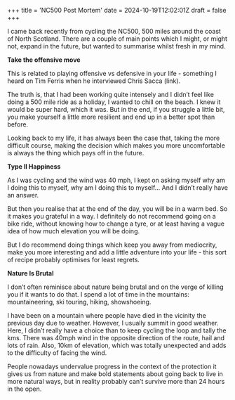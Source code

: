 +++
title = 'NC500 Post Mortem'
date = 2024-10-19T12:02:01Z
draft = false
+++

I came back recently from cycling the NC500, 500 miles around the coast of North Scotland. There are a couple of main points which I might, or might not, expand in the future, but wanted to summarise whilst fresh in my mind.  

**Take the offensive move**

This is related to playing offensive vs defensive in your life - something I heard on Tim Ferris when he interviewed Chris Sacca (link). 

The truth is, that I had been working quite intensely and I didn’t feel like doing a 500 mile ride as a holiday, I wanted to chill on the beach. I knew it would be super hard, which it was. But in the end, if you struggle a little bit, you make yourself a little more resilient and end up in a better spot than before. 

Looking back to my life, it has always been the case that, taking the more difficult course, making the decision which makes you more uncomfortable is always the thing which pays off in the future. 

**Type II Happiness** 

As I was cycling and the wind was 40 mph, I kept on asking myself why am I doing this to myself, why am I doing this to myself… And I didn’t really have an answer. 

But then you realise that at the end of the day, you will be in a warm bed. So it makes you grateful in a way. I definitely do not recommend going on a bike ride, without knowing how to change a tyre, or at least having a vague idea of how much elevation you will be doing. 

But I do recommend doing things which keep you away from mediocrity, make you more interesting and add a little adventure into your life - this sort of recipe probably optimises for least regrets.

**Nature Is Brutal** 

I don’t often reminisce about nature being brutal and on the verge of killing you if it wants to do that. I spend a lot of time in the mountains: mountaineering, ski touring, hiking, showshoeing. 

I have been on a mountain where people have died in the vicinity the previous day due to weather. However, I usually summit in good weather. Here, I didn’t really have a choice than to keep cycling the loop and tally the kms. There was 40mph wind in the opposite direction of the route, hail and lots of rain. Also, 10km of elevation, which was totally unexpected and adds to the difficulty of facing the wind. 

People nowadays undervalue progress in the context of the protection it gives us from nature and make bold statements about going back to live in more natural ways, but in reality probably can’t survive more than 24 hours in the open.